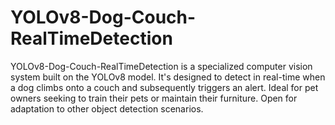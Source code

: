 # YOLOv8-Dog-Couch-RealTimeDetection
YOLOv8-Dog-Couch-RealTimeDetection is a specialized computer vision system built on the YOLOv8 model. It's designed to detect in real-time when a dog climbs onto a couch and subsequently triggers an alert. Ideal for pet owners seeking to train their pets or maintain their furniture. Open for adaptation to other object detection scenarios.
